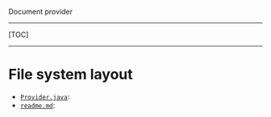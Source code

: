 Document provider

----

[TOC]

----



# File system layout

- [`Provider.java`](./Provider.java): 
- [`readme.md`](./readme.md): 

